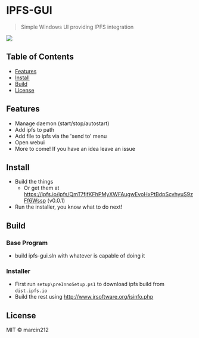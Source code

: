 IPFS-GUI
==================

> Simple Windows UI providing IPFS integration

![](https://github.com/marcin212/ipfs-gui/blob/master/doc/img/gui.gif)

## Table of Contents

- [Features](#features)
- [Install](#install)
- [Build](#build)
- [License](#license)

## Features
* Manage daemon (start/stop/autostart)
* Add ipfs to path
* Add file to ipfs via the 'send to' menu
* Open webui
* More to come! If you have an idea leave an issue

## Install

* Build the things
  * Or get them at https://ipfs.io/ipfs/QmT7fjfKFhPMyXWFAugwEvoHxPtBdpScvhyuS9zFf6Wssp (v0.0.1) 
* Run the installer, you know what to do next!

## Build

### Base Program
* build ipfs-gui.sln with whatever is capable of doing it

### Installer
* First run `setup\preInnoSetup.ps1` to download ipfs build from `dist.ipfs.io`
* Build the rest using http://www.jrsoftware.org/isinfo.php

## License

MIT © marcin212
